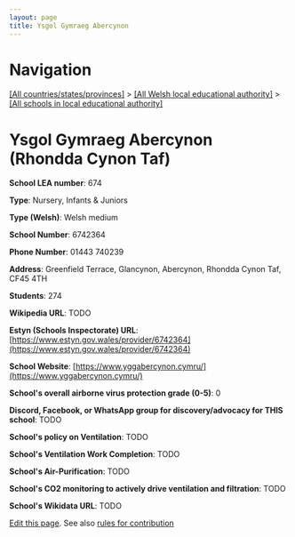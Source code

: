 ```yaml
---
layout: page
title: Ysgol Gymraeg Abercynon
---
```

# Navigation

[[All countries/states/provinces]](../../..) > [[All Welsh local educational authority]](../..) > [[All schools in local educational authority]](..)

# Ysgol Gymraeg Abercynon (Rhondda Cynon Taf)

**School LEA number**: 674

**Type**: Nursery, Infants & Juniors

**Type (Welsh)**: Welsh medium

**School Number**: 6742364

**Phone Number**: 01443 740239

**Address**: Greenfield Terrace, Glancynon, Abercynon, Rhondda Cynon Taf, CF45 4TH

**Students**: 274

**Wikipedia URL**: TODO

**Estyn (Schools Inspectorate) URL**: [https://www.estyn.gov.wales/provider/6742364](https://www.estyn.gov.wales/provider/6742364)

**School Website**: [https://www.yggabercynon.cymru/](https://www.yggabercynon.cymru/)

**School's overall airborne virus protection grade (0-5)**: 0

**Discord, Facebook, or WhatsApp group for discovery/advocacy for THIS school**: TODO

**School's policy on Ventilation**: TODO

**School's Ventilation Work Completion**: TODO

**School's Air-Purification**: TODO

**School's CO2 monitoring to actively drive ventilation and filtration**: TODO

**School's Wikidata URL**: TODO




[Edit this page](https://github.com/ventilate-schools/Wales/edit/prif/./Rhondda_Cynon_Taf/Ysgol_Gymraeg_Abercynon.md). See also [rules for contribution](../../../contribution-rules/)